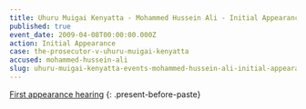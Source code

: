```yaml
---
title: Uhuru Muigai Kenyatta - Mohammed Hussein Ali - Initial Appearance
published: true
event_date: 2009-04-08T00:00:00.000Z
action: Initial Appearance
case: the-prosecutor-v-uhuru-muigai-kenyatta
accused: mohammed-hussein-ali
slug: uhuru-muigai-kenyatta-events-mohammed-hussein-ali-initial-appearance
---
```



[First appearance hearing](https://youtu.be/TDE1-knxPaI)
{: .present-before-paste}